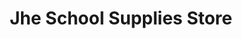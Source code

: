 ---
title: "Jhe School Supplies Store"
url: /los-banos/jhe-school-supplies-store/
shop: Schreibwaren
---